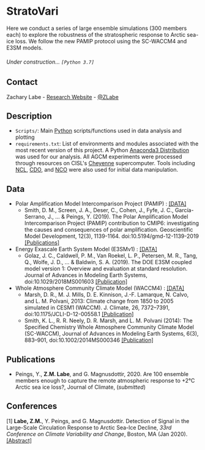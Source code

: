 # StratoVari
Here we conduct a series of large ensemble simulations (300 members each) to explore the robustness of the stratospheric response to Arctic sea-ice loss. We follow the new PAMIP protocol using the SC-WACCM4 and E3SM models.

###### Under construction... ```[Python 3.7]```

## Contact
Zachary Labe - [Research Website](http://sites.uci.edu/zlabe/) - [@ZLabe](https://twitter.com/ZLabe)

## Description

+ ```Scripts/```: Main [Python](https://www.python.org/) scripts/functions used in data analysis and plotting
+ ```requirements.txt```: List of environments and modules associated with the most recent version of this project. A Python [Anaconda3 Distribution](https://docs.continuum.io/anaconda/) was used for our analysis. All AGCM experiments were processed through resources on CISL's [Cheyenne](https://www2.cisl.ucar.edu/resources/computational-systems/cheyenne) supercomputer. Tools including [NCL](https://www.ncl.ucar.edu/), [CDO](https://code.mpimet.mpg.de/projects/cdo), and [NCO](http://nco.sourceforge.net/) were also used for initial data manipulation.

## Data
+ Polar Amplification Model Intercomparison Project (PAMIP) : [[DATA]](https://pcmdi.llnl.gov/CMIP6/ArchiveStatistics/esgf_data_holdings/PAMIP/index.html)
    + Smith, D. M., Screen, J. A., Deser, C., Cohen, J., Fyfe, J. C., García-Serrano, J., ... & Peings, Y. (2019). The Polar Amplification Model Intercomparison Project (PAMIP) contribution to CMIP6: investigating the causes and consequences of polar amplification. Geoscientific Model Development, 12(3), 1139-1164. doi:10.5194/gmd-12-1139-2019 [[Publications]](https://www.geosci-model-dev.net/12/1139/2019/)
+ Energy Exascale Earth System Model (E3SMv1) : [[DATA]](https://e3sm.org/data/)
    + Golaz, J. C., Caldwell, P. M., Van Roekel, L. P., Petersen, M. R., Tang, Q., Wolfe, J. D., ... & Baldwin, S. A. (2019). The DOE E3SM coupled model version 1: Overview and evaluation at standard resolution. Journal of Advances in Modeling Earth Systems, doi:10.1029/2018MS001603 [[Publication]](https://agupubs.onlinelibrary.wiley.com/doi/full/10.1029/2018MS001603)
+ Whole Atmosphere Community Climate Model (WACCM4) : [[DATA]](http://www.cesm.ucar.edu/working_groups/Whole-Atmosphere/code-release.html)
    + Marsh, D. R., M. J. Mills, D. E. Kinnison, J.-F. Lamarque, N. Calvo, and L. M. Polvani, 2013: Climate change from 1850 to 2005 simulated in CESM1 (WACCM). J. Climate, 26, 7372–7391, doi:10.1175/JCLI-D-12-00558.1 [[Publication]](http://journals.ametsoc.org/doi/abs/10.1175/BAMS-D-13-00255.1)
    + Smith, K. L., R. R. Neely, D. R. Marsh, and L. M. Polvani (2014): The Specified Chemistry Whole Atmosphere Community Climate Model (SC-WACCM), Journal of Advances in Modeling Earth Systems, 6(3), 883–901, doi:10.1002/2014MS000346 [[Publication]](https://agupubs.onlinelibrary.wiley.com/doi/full/10.1002/2014MS000346)


## Publications
+ Peings, Y., **Z.M. Labe**, and G. Magnusdottir, 2020. Are 100 ensemble members enough to capture the remote atmospheric response to +2°C Arctic sea ice loss?, Journal of Climate, (*submitted*)

## Conferences
[1] **Labe, Z.M.**, Y. Peings, and G. Magnusdottir. Detection of Signal in the Large-Scale Circulation Response to Arctic Sea-Ice Decline, *33rd Conference on Climate Variability and Change*, Boston, MA (Jan 2020). [[Abstract]](https://ams.confex.com/ams/2020Annual/meetingapp.cgi/Paper/367289)
